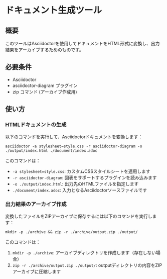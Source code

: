 # ドキュメント生成ツール

## 概要
このツールはAsciidoctorを使用してドキュメントをHTML形式に変換し、出力結果をアーカイブするためのものです。

## 必要条件
- Asciidoctor
- asciidoctor-diagram プラグイン
- zip コマンド (アーカイブ作成用)

## 使い方

### HTMLドキュメントの生成
以下のコマンドを実行して、Asciidoctorドキュメントを変換します：
```
asciidoctor -a stylesheet=style.css -r asciidoctor-diagram -o ./output/index.html ./document/index.adoc
```

このコマンドは：
- `-a stylesheet=style.css`: カスタムCSSスタイルシートを適用します
- `-r asciidoctor-diagram`: 図表をサポートするプラグインを読み込みます
- `-o ./output/index.html`: 出力先のHTMLファイルを指定します
- `./document/index.adoc`: 入力となるAsciidoctorソースファイルです

### 出力結果のアーカイブ作成
変換したファイルをZIPアーカイブに保存するには以下のコマンドを実行します：
```
mkdir -p ./archive && zip -r ./archive/output.zip ./output/
```

このコマンドは：
1. `mkdir -p ./archive`: アーカイブディレクトリを作成します（存在しない場合）
2. `zip -r ./archive/output.zip ./output/`: outputディレクトリの内容をZIPアーカイブに圧縮します
